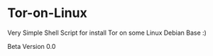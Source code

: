 # Tor-on-Linux

Very Simple Shell Script for install Tor on some Linux Debian Base :)

Beta Version 0.0
